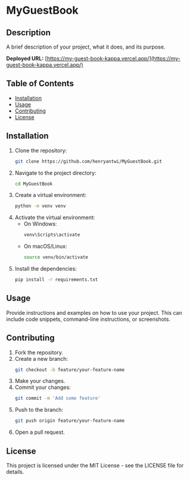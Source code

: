 # MyGuestBook

## Description

A brief description of your project, what it does, and its purpose.

**Deployed URL:** [https://my-guest-book-kappa.vercel.app/](https://my-guest-book-kappa.vercel.app/)

## Table of Contents

- [Installation](#installation)
- [Usage](#usage)
- [Contributing](#contributing)
- [License](#license)

## Installation

1. Clone the repository:
    ```sh
    git clone https://github.com/henryantwi/MyGuestBook.git
    ```
2. Navigate to the project directory:
    ```sh
    cd MyGuestBook
    ```
3. Create a virtual environment:
    ```sh
    python -m venv venv
    ```
4. Activate the virtual environment:
    - On Windows:
        ```sh
        venv\Scripts\activate
        ```
    - On macOS/Linux:
        ```sh
        source venv/bin/activate
        ```
5. Install the dependencies:
    ```sh
    pip install -r requirements.txt
    ```

## Usage

Provide instructions and examples on how to use your project. This can include code snippets, command-line instructions, or screenshots.

## Contributing

1. Fork the repository.
2. Create a new branch:
    ```sh
    git checkout -b feature/your-feature-name
    ```
3. Make your changes.
4. Commit your changes:
    ```sh
    git commit -m 'Add some feature'
    ```
5. Push to the branch:
    ```sh
    git push origin feature/your-feature-name
    ```
6. Open a pull request.

## License

This project is licensed under the MIT License - see the LICENSE file for details.